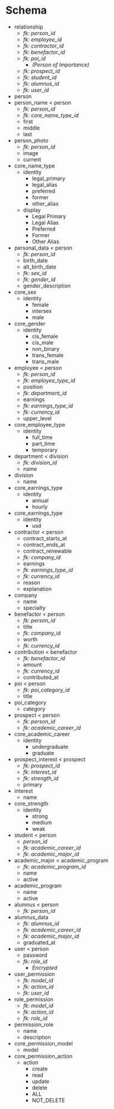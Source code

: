 # Schema

* relationship
  * *fk: person_id*
  * *fk: employee_id*
  * *fk: contractor_id*
  * *fk: benefactor_id*
  * *fk: poi_id*
    * _(Person of Importance)_
  * *fk: prospect_id*
  * *fk: student_id*
  * *fk: alumnus_id*
  * *fk: user_id*
* person
* person_name < person
  * *fk: person_id*
  * *fk: core_name_type_id*
  * first
  * middle
  * last
* person_photo
  * *fk: person_id*
  * image
  * current
* core_name_type
  * identity
    * legal_primary
    * legal_alias
    * preferred
    * former
    * other_alias
  * display
    * Legal Primary
    * Legal Alias
    * Preferred
    * Former
    * Other Alias
* personal_data < person
  * *fk: person_id*
  * birth_date
  * alt_birth_date
  * *fk: sex_id*
  * *fk: gender_id*
  * gender_description
* core_sex
  * identity
    * female
    * intersex
    * male
* core_gender
  * identity
    * cis_female
    * cis_male
    * non_binary
    * trans_female
    * trans_male
* employee < person
  * *fk: person_id*
  * *fk: employee_type_id*
  * position
  * *fk: department_id*
  * earnings
  * *fk: earnings_type_id*
  * *fk: currency_id*
  * upper_level
* core_employee_type
  * identity
    * full_time
    * part_time
    * temporary
* department < division
  * *fk: division_id*
  * name
* division
  * name
* core_earnings_type
  * identity
    * annual
    * hourly
* core_earnings_type
  * identity
    * usd
* contractor < person
  * contract_starts_at
  * contract_ends_at
  * contract_renewable
  * *fk: company_id*
  * earnings
  * *fk: earnings_type_id*
  * *fk: currency_id*
  * reason
  * explanation
* company
  * name
  * specialty
* benefactor < person
  * *fk: person_id*
  * title
  * *fk: company_id*
  * worth
  * *fk: currency_id*
* contribution < benefactor
  * *fk: benefactor_id*
  * amount
  * *fk: currency_id*
  * contributed_at
* poi < person
  * *fk: poi_category_id*
  * title
* poi_category
  * category
* prospect < person
  * *fk: person_id*
  * *fk: academic_career_id*
* core_academic_career
  * identity
    * undergraduate
    * graduate
* prospect_interest < prospect
  * *fk: prospect_id*
  * *fk: interest_id*
  * *fk: strength_id*
  * primary
* interest
  * name
* core_strength
  * identity
    * strong
    * medium
    * weak
* student < person
  * *person_id*
  * *fk: academic_career_id*
  * *fk: academic_major_id*
* academic_major < academic_program
  * *fk: academic_program_id*
  * name
  * active
* academic_program
  * name
  * active
* alumnus < person
  * *fk: person_id*
* alumnus_data
  * *fk: alumnus_id*
  * *fk: academic_career_id*
  * *fk: academic_major_id*
  * graduated_at
* user < person
  * password
  * *fk: role_id*
    * _Encrypted_
* user_permission
  * *fk: model_id*
  * *fk: action_id*
  * *fk: user_id*
* role_permission
  * *fk: model_id*
  * *fk: action_id*
  * *fk: role_id*
* permission_role
  * name
  * description
* core_permission_model
  * model
* core_permission_action
  * action
    * create
    * read
    * update
    * delete
    * ALL
    * NOT_DELETE
